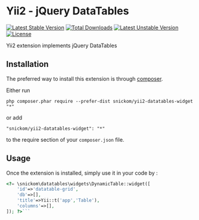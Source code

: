 Yii2 - jQuery DataTables 
========================
[![Latest Stable Version](https://poser.pugx.org/snickom/yii2-datatables-widget/v/stable.png)](https://packagist.org/packages/snickom/yii2-datatables-widget) [![Total Downloads](https://poser.pugx.org/snickom/yii2-datatables-widget/downloads.png)](https://packagist.org/packages/snickom/yii2-datatables-widget) [![Latest Unstable Version](https://poser.pugx.org/snickom/yii2-datatables-widget/v/unstable.png)](https://packagist.org/packages/snickom/yii2-datatables-widget) [![License](https://poser.pugx.org/snickom/yii2-datatables-widget/license.png)](https://packagist.org/packages/snickom/yii2-datatables-widget) 

Yii2 extension implements jQuery DataTables

Installation
------------

The preferred way to install this extension is through [composer](http://getcomposer.org/download/).

Either run

```
php composer.phar require --prefer-dist snickom/yii2-datatables-widget "*"
```

or add

```
"snickom/yii2-datatables-widget": "*"
```

to the require section of your `composer.json` file.


Usage
-----

Once the extension is installed, simply use it in your code by  :

```php
<?= \snickom\datatables\widgets\DynamicTable::widget([
	'id'=>'datatable-grid',
	'db'=>[],
	'title'=>Yii::t('app','Table'),
	'columns'=>[],
]); ?>```